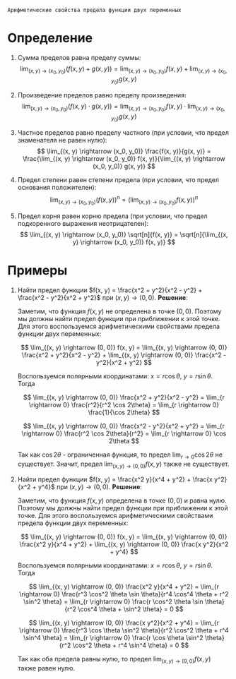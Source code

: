 	Арифметические свойства предела функции двух переменных

# Определение
1. Сумма пределов равна пределу суммы:
	$$
	\lim_{(x, y) \rightarrow (x_0, y_0)} (f(x, y) + g(x, y)) = \lim_{(x, y) \rightarrow (x_0, y_0)} f(x, y) + \lim_{(x, y) \rightarrow (x_0, y_0)} g(x, y)
	$$

2. Произведение пределов равно пределу произведения:
	$$
	\lim_{(x, y) \rightarrow (x_0, y_0)} (f(x, y) \cdot g(x, y)) = \lim_{(x, y) \rightarrow (x_0, y_0)} f(x, y) \cdot \lim_{(x, y) \rightarrow (x_0, y_0)} g(x, y)
	$$

3. Частное пределов равно пределу частного (при условии, что предел знаменателя не равен нулю):
	$$
	\lim_{(x, y) \rightarrow (x_0, y_0)} \frac{f(x, y)}{g(x, y)} = \frac{\lim_{(x, y) \rightarrow (x_0, y_0)} f(x, y)}{\lim_{(x, y) \rightarrow (x_0, y_0)} g(x, y)}
	$$

4. Предел степени равен степени предела (при условии, что предел основания положителен):
	$$
	\lim_{(x, y) \rightarrow (x_0, y_0)} (f(x, y))^n = (\lim_{(x, y) \rightarrow (x_0, y_0)} f(x, y))^n
	$$

5. Предел корня равен корню предела (при условии, что предел подкоренного выражения неотрицателен):
	$$
	\lim_{(x, y) \rightarrow (x_0, y_0)} \sqrt[n]{f(x, y)} = \sqrt[n]{\lim_{(x, y) \rightarrow (x_0, y_0)} f(x, y)}
	$$

# Примеры
1. Найти предел функции $f(x, y) = \frac{x^2 + y^2}{x^2 - y^2} + \frac{x^2 - y^2}{x^2 + y^2}$ при $(x, y) \rightarrow (0, 0)$.
	**Решение**:
	
	Заметим, что функция $f(x, y)$ не определена в точке $(0, 0)$. Поэтому мы должны найти предел функции при приближении к этой точке. Для этого воспользуемся арифметическими свойствами предела функции двух переменных:
	
	$$
	\lim_{(x, y) \rightarrow (0, 0)} f(x, y) = \lim_{(x, y) \rightarrow (0, 0)} \frac{x^2 + y^2}{x^2 - y^2} + \lim_{(x, y) \rightarrow (0, 0)} \frac{x^2 - y^2}{x^2 + y^2}
	$$
	
	Воспользуемся полярными координатами: $x = r \cos \theta$, $y = r \sin \theta$. Тогда
	
	$$
	\lim_{(x, y) \rightarrow (0, 0)} \frac{x^2 + y^2}{x^2 - y^2} = \lim_{r \rightarrow 0} \frac{r^2}{r^2 \cos 2\theta} = \lim_{r \rightarrow 0} \frac{1}{\cos 2\theta}
	$$
	
	$$
	\lim_{(x, y) \rightarrow (0, 0)} \frac{x^2 - y^2}{x^2 + y^2} = \lim_{r \rightarrow 0} \frac{r^2 \cos 2\theta}{r^2} = \lim_{r \rightarrow 0} \cos 2\theta
	$$
	
	Так как $\cos 2\theta$ - ограниченная функция, то предел $\lim_{r \rightarrow 0} \cos 2\theta$ не существует. Значит, предел $\lim_{(x, y) \rightarrow (0, 0)} f(x, y)$ также не существует.

2. Найти предел функции $f(x, y) = \frac{x^2 y}{x^4 + y^2} + \frac{x y^2}{x^2 + y^4}$ при $(x, y) \rightarrow (0, 0)$.
	**Решение**:
	
	Заметим, что функция $f(x, y)$ определена в точке $(0, 0)$ и равна нулю. Поэтому мы должны найти предел функции при приближении к этой точке. Для этого воспользуемся арифметическими свойствами предела функции двух переменных:
	
	$$
	\lim_{(x, y) \rightarrow (0, 0)} f(x, y) = \lim_{(x, y) \rightarrow (0, 0)} \frac{x^2 y}{x^4 + y^2} + \lim_{(x, y) \rightarrow (0, 0)} \frac{x y^2}{x^2 + y^4}
	$$
	
	Воспользуемся полярными координатами: $x = r \cos \theta$, $y = r \sin \theta$. Тогда
	
	$$
	\lim_{(x, y) \rightarrow (0, 0)} \frac{x^2 y}{x^4 + y^2} = \lim_{r \rightarrow 0} \frac{r^3 \cos^2 \theta \sin \theta}{r^4 \cos^4 \theta + r^2 \sin^2 \theta} = \lim_{r \rightarrow 0} \frac{r \cos^2 \theta \sin \theta}{r^2 \cos^4 \theta + \sin^2 \theta} = 0
	$$
	
	$$
	\lim_{(x, y) \rightarrow (0, 0)} \frac{x y^2}{x^2 + y^4} = \lim_{r \rightarrow 0} \frac{r^3 \cos \theta \sin^2 \theta}{r^2 \cos^2 \theta + r^4 \sin^4 \theta} = \lim_{r \rightarrow 0} \frac{r \cos \theta \sin^2 \theta}{r^2 \cos^2 \theta + r^4 \sin^4 \theta} = 0
	$$
	
	Так как оба предела равны нулю, то предел $\lim_{(x, y) \rightarrow (0, 0)} f(x, y)$ также равен нулю.